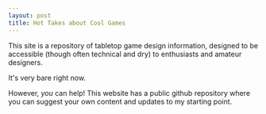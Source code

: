 ```yaml
---
layout: post
title: Hot Takes about Cool Games
---
```


This site is a repository of tabletop game design information, designed to be accessible (though often technical and dry) to enthusiasts and amateur designers.  

It's very bare right now.

However, *you* can help! This website has a public github repository where you can suggest your own content and updates to my starting point.
